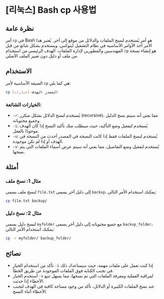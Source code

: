 # [리눅스] Bash cp 사용법

## نظرة عامة
أمر `cp` في Bash هو أمر يُستخدم لنسخ الملفات والدلائل من موقع إلى آخر. يُعتبر هذا الأمر أحد الأوامر الأساسية في نظام التشغيل لينوكس، ويستخدم بشكل شائع من قبل المهندسين والمطورين لإدارة الملفات. الهدف الرئيسي من استخدام `cp` هو إنشاء نسخة من ملف أو دليل دون تغيير الملف الأصلي.

## الاستخدام
الصيغة الأساسية لأمر `cp` هي كما يلي:

```bash
cp [خيارات] المصدر الهدف
```

### الخيارات الشائعة:
- `-r`: يُستخدم لنسخ الدلائل بشكل متكرر (recursive)، مما يعني أنه سيتم نسخ الدليل وجميع محتوياته.
- `-i`: يُستخدم لتفعيل وضع التأكيد، حيث سيطلب منك تأكيد النسخ إذا كان الهدف موجودًا بالفعل.
- `-u`: يُستخدم لنسخ الملفات فقط إذا كانت النسخة في المصدر أحدث من النسخة في الهدف أو إذا لم تكن موجودة.
- `-v`: يُستخدم لتفعيل وضع التفاصيل، مما يعني أنه سيتم عرض أسماء الملفات التي يتم نسخها.

## أمثلة
### مثال 1: نسخ ملف
لنسخ ملف يسمى `file.txt` إلى دليل آخر يسمى `backup`، يمكنك استخدام الأمر التالي:

```bash
cp file.txt backup/
```

### مثال 2: نسخ دليل
لنسخ دليل يسمى `myfolder` مع جميع محتوياته إلى دليل آخر يسمى `backup_folder`، يمكنك استخدام الأمر التالي:

```bash
cp -r myfolder/ backup_folder/
```

## نصائح
- تأكد من استخدام الخيار `-i` إذا كنت تعمل على ملفات مهمة، حيث سيساعدك ذلك في تجنب الكتابة فوق الملفات الموجودة عن طريق الخطأ.
- استخدم الخيار `-v` لمراقبة العملية ومعرفة الملفات التي تم نسخها، مما يسهل تتبع الأخطاء إذا حدثت.
- عند نسخ الملفات الكبيرة أو الدلائل، تأكد من وجود مساحة كافية في الهدف لتجنب الأخطاء أثناء النسخ.